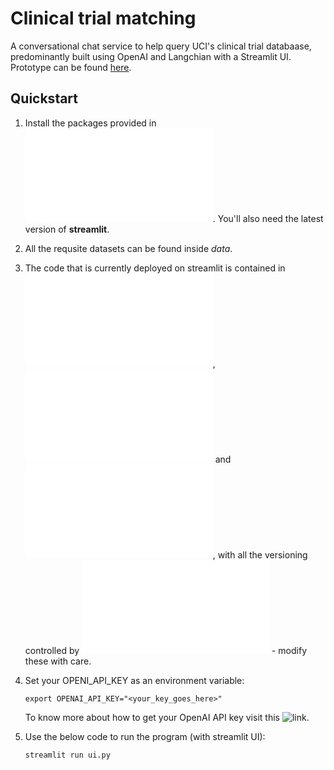 # Clinical trial matching
A conversational chat service to help query UCI's clinical trial databaase, predominantly built using OpenAI and Langchian with a Streamlit UI. Prototype can be found [here](https://uci-clinical-trial-matching.streamlit.app/).

## Quickstart

1. Install the packages provided in ![requirements.txt](/requirements.txt). You'll also need the latest version of **streamlit**.
2. All the requsite datasets can be found inside _data_.
3. The code that is currently deployed on streamlit is contained in ![ui.py](/ui.py), ![config.py](/config.py) and ![utils.py](/utils.py), with all the versioning controlled by ![requirements.txt](/requirements.txt) - modify these with care.
4. Set your OPENI_API_KEY as an environment variable:

   ```
   export OPENAI_API_KEY="<your_key_goes_here>"
   ```
   To know more about how to get your OpenAI API key visit this ![link](https://platform.openai.com/docs/api-reference/authentication).
5. Use the below code to run the program (with streamlit UI):

   ```
   streamlit run ui.py
   ```

